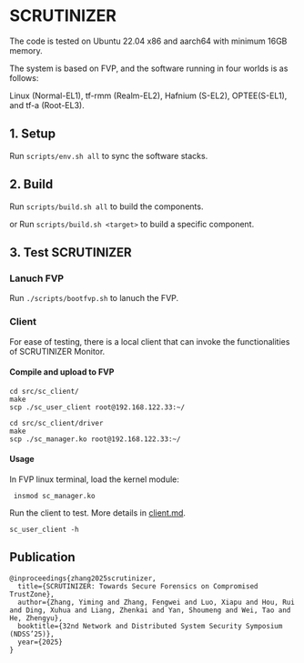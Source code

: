 
# SCRUTINIZER

The code is tested on Ubuntu 22.04 x86 and aarch64 with minimum 16GB memory.

The system is based on FVP, and the software running in four worlds is as follows:

Linux (Normal-EL1), tf-rmm (Realm-EL2), Hafnium (S-EL2), OPTEE(S-EL1), and tf-a (Root-EL3).

## 1. Setup

Run `scripts/env.sh all` to sync the software stacks.


## 2. Build

Run `scripts/build.sh all` to build the components.

or Run `scripts/build.sh <target>` to build a specific component.

## 3. Test SCRUTINIZER 

### Lanuch FVP

Run `./scripts/bootfvp.sh` to lanuch the FVP.

### Client

For ease of testing, there is a local client that can invoke the functionalities of SCRUTINIZER Monitor.

#### Compile and upload to FVP
```shell
cd src/sc_client/
make
scp ./sc_user_client root@192.168.122.33:~/

cd src/sc_client/driver
make
scp ./sc_manager.ko root@192.168.122.33:~/
```

#### Usage
In FVP linux terminal, load the kernel module: 

```
 insmod sc_manager.ko
```

Run the client to test. More details in [client.md](https://www.example.com).

```
sc_user_client -h
```

## Publication

```
@inproceedings{zhang2025scrutinizer,
  title={SCRUTINIZER: Towards Secure Forensics on Compromised TrustZone},
  author={Zhang, Yiming and Zhang, Fengwei and Luo, Xiapu and Hou, Rui and Ding, Xuhua and Liang, Zhenkai and Yan, Shoumeng and Wei, Tao and He, Zhengyu},
  booktitle={32nd Network and Distributed System Security Symposium (NDSS’25)},
  year={2025}
}
```